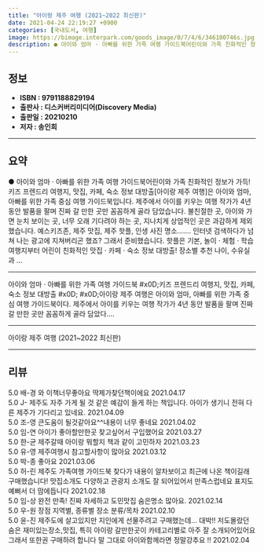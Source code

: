 ```yaml
---
title: "아이랑 제주 여행 (2021~2022 최신판)"
date: 2021-04-24 22:19:27 +0900
categories: [국내도서, 여행]
image: https://bimage.interpark.com/goods_image/0/7/4/6/346100746s.jpg
description: ● 아이와 엄마 · 아빠를 위한 가족 여행 가이드북어린이와 가족 친화적인 정보가 가득! 키즈 프렌드리 여행지, 맛집, 카페, 숙소 정보 대방출[아이랑 제주 여행]은 아이와 엄마, 아빠를 위한 가족 중심 여행 가이드북입니다. 제주에서 아이를 키우는 여행 작가가 4년 동안 발품을 팔며 진
---
```


## **정보**

- **ISBN : 9791188829194**
- **출판사 : 디스커버리미디어(Discovery Media)**
- **출판일 : 20210210**
- **저자 : 송인희**

------



## **요약**

●  아이와 엄마 · 아빠를 위한 가족 여행 가이드북어린이와 가족 친화적인 정보가 가득! 키즈 프렌드리 여행지, 맛집, 카페, 숙소 정보 대방출[아이랑 제주 여행]은 아이와 엄마, 아빠를 위한 가족 중심 여행 가이드북입니다. 제주에서 아이를 키우는 여행 작가가 4년 동안 발품을 팔며 진짜 갈 만한 곳만 꼼꼼하게 골라 담았습니다. 불친절한 곳, 아이와 가면 눈치 보이는 곳, 너무 오래 기다려야 하는 곳, 지나치게 상업적인 곳은 과감하게 제외했습니다. 예스키즈존, 제주 맛집, 제주 핫플, 인생 사진 명소……. 인터넷 검색하다가 넘쳐 나는 광고에 지쳐버리곤 했죠? 그래서 준비했습니다. 핫플은 기본, 놀이 · 체험 · 학습 여행지부터 어린이 친화적인 맛집 · 카페 · 숙소 정보 대방출! 장소별 추천 나이, 수유실과 ...

------

아이와 엄마 · 아빠를 위한 가족 여행 가이드북 #x0D;키즈 프렌드리 여행지, 맛집, 카페, 숙소 정보 대방출 #x0D; #x0D;아이랑 제주 여행은 아이와 엄마, 아빠를 위한 가족 중심 여행 가이드북이다. 제주에서 아이를 키우는 여행 작가가 4년 동안 발품을 팔며 진짜 갈 만한 곳만 꼼꼼하게 골라 담았다.... 

------


아이랑 제주 여행 (2021~2022 최신판) 

------


## **리뷰** 

5.0 배-경 와 이책너무좋아요 딱제가찾던책이에요 2021.04.17 <br/>5.0 J- 제주도 자주 가게 될 것 같은 예감이 들게 하는 책입니다. 아이가 생기니 전혀 다른 제주가 기다리고 있네요.  2021.04.09 <br/>5.0 조-영 큰도움이 될것같아요^^내용이 너무 좋네요 2021.04.02 <br/>5.0 임-연 아이가 좋아할만한곳 찾고싶어서 구입했어요 2021.03.27 <br/>5.0 한-균 제주갈때 아이랑 뭐할지 책과 같이 고민하자 2021.03.23 <br/>5.0 유-영 제주여행시 참고할사항이 많아요 2021.03.12 <br/>5.0 박-종 좋아요 2021.03.06 <br/>5.0 허-린 제주도 가족여행 가이드북 찾다가 내용이 알차보이고 최근에 나온 책이길래 구매했습니다! 맛집소개도 다양하고 관광지 소개도 잘 되어있어서 만족스럽네요 표지도 예뻐서 더 맘에듭니다 2021.02.18 <br/>5.0 임-상 완전 만족! 진짜 자세하고 도민맛집 숨은명소 많아요. 2021.02.14 <br/>5.0 우-원 장점
지역별, 종류별 장소 분류/목차  2021.02.10 <br/>5.0 윤-진 제주도에 살고있지만 지인에게 선물주려고 구매했는데... 대박!! 저도몰랐던 숨은 재미있는장소,맛집, 특히 아이랑 갈만한곳이 카테고리별로 아주 잘 소개되어있어요 그래서 또한권 구매하려 합니다 말 그대로 아이와함께라면 정말강추요 !! 2021.02.04 <br/>